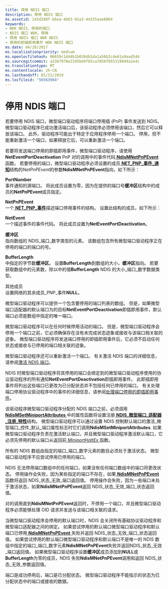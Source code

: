 ```yaml
---
title: 停用 NDIS 端口
description: 停用 NDIS 端口
ms.assetid: 2a5d288f-b6ea-4b63-91a3-44155aae8064
keywords:
- WDK NDIS，停用的端口
- NDIS 端口 WDK，停用
- 停用 NDIS 端口 WDK NDIS
- 停用的即插即用事件 WDK NDIS 端口
ms.date: 04/20/2017
ms.localizationpriority: medium
ms.openlocfilehash: 06659c1d44b1b038db1da1a56b2cde61a9aad544
ms.sourcegitcommit: a33b7978e22d5bb9f65ca7056f955319049a2e4c
ms.translationtype: MT
ms.contentlocale: zh-CN
ms.lasthandoff: 01/31/2019
ms.locfileid: "56563984"
---
```

# <a name="deactivating-an-ndis-port"></a>停用 NDIS 端口





若要停用 NDIS 端口，微型端口驱动程序将端口停用插 (PnP) 事件发送到 NDIS。 微型端口驱动程序已成功激活端口后，该驱动程序必须停用该端口，然后它可以释放该端口。 此外，驱动程序可能出于特定于应用程序停用一个端口。 停用，但不能重新激活一个端口，如果释放它后，可以重新激活一个端口。

若要将发送端口停用的即插即用事件，微型端口驱动程序，请使用**NetEventPortDeactivation** PnP 对的调用中的事件代码[ **NdisMNetPnPEvent** ](https://msdn.microsoft.com/library/windows/hardware/ff563616)函数。 若要停用的端口，微型端口驱动程序必须设置的成员[ **NET\_PNP\_事件\_通知**](https://msdn.microsoft.com/library/windows/hardware/ff568752)结构的*NetPnPEvent*的参数**NdisMNetPnPEvent**指向，如下所示：

<a href="" id="portnumber"></a>**PortNumber**  
事件通知的源端口。 将此成员设置为零，因为在提供的端口号**缓冲区**结构中的成员的**NetPnPEvent**成员指定。

<a href="" id="netpnpevent"></a>**NetPnPEvent**  
一个[ **NET\_PNP\_事件**](https://msdn.microsoft.com/library/windows/hardware/ff568751)描述端口停用事件的结构。 设置此结构的成员，如下所示：

<a href="" id="netevent"></a>**NetEvent**  
一个描述事件的事件代码。 将此成员设置为**NetEventPortDeactivation**。

<a href="" id="buffer"></a>**缓冲区**  
指向数组的 NDIS\_端口\_数字类型的元素。 该数组包含所有微型端口驱动程序正在停用的端口的端口的号。

<a href="" id="bufferlength"></a>**BufferLength**  
中指定的字节数**缓冲区**。 设置**BufferLength**到数组的大小，**缓冲区**指向。 若要获取数组中的元素数，除以中的值**BufferLength** NDIS 的大小\_端口\_数字数据类型。

<a href="" id="other-members"></a>其他成员  
设置网络的其余成员\_PNP\_事件**NULL**。

微型端口驱动程序可以提供一个包含要停用的端口列表的数组。 但是，如果微型端口适配器的默认端口为的目标**NetEventPortDeactivation**即插即用事件，默认端口必须是数组中指定的唯一端口。

微型端口驱动程序可以在任何时候停用活动的端口。 但是，微型端口驱动程序会停用一个端口之前，它必须确保存在没有未完成状态迹象或接收与该端口相关联的迹象。 微型端口驱动程序将发送端口停用的即插即用事件后，它必须不启动任何状态或接收与已停用的端口相关联的迹象。

微型端口驱动程序还可以重新激活一个端口。 有关激活 NDIS 端口的详细信息，请参阅[激活 NDIS 端口](activating-an-ndis-port.md)。

NDIS 时微型端口驱动程序将其停用的端口会绑定到的微型端口驱动程序使用的协议驱动程序的所有通知**NetEventPortDeactivation**即插即用事件。 此即插即用事件将列出这些端口已更改为已分配状态并不包括任何已停用的端口。 有关处理端口停用协议驱动程序中的事件的详细信息，请参阅[处理端口停用的即插即用事件](handling-the-port-deactivation-pnp-event.md)。

该驱动程序微型端口驱动程序分配的 NDIS 端口之前，必须调用[ **NdisMSetMiniportAttributes** ](https://msdn.microsoft.com/library/windows/hardware/ff563672)中的属性函数将设置注册[ **NDIS\_微型端口\_适配器\_注册\_特性**](https://msdn.microsoft.com/library/windows/hardware/ff565934)结构。 微型端口驱动程序可以通过设置 NDIS 控制默认端口的激活\_微型端口\_控件\_默认\_端口属性标志时它们调用**NdisMSetMiniportAttributes**. 如果微型端口驱动程序负责在激活默认端口，并且微型端口驱动程序激活默认端口，它必须先停用的默认端口从返回前[ *MiniportHaltEx* ](https://msdn.microsoft.com/library/windows/hardware/ff559388)函数。

所有的 NDIS 数组由指定的端口\_端口\_数字元素的数目必须处于激活状态。 微型端口驱动程序不应尝试停用已停用的端口。

NDIS 无法停用端口数组中的任何端口，如果没有任何端口数组中的端口将更改状态。 停用操作会失败，因为某些指定的端口不存在，如果[ **NdisMNetPnPEvent** ](https://msdn.microsoft.com/library/windows/hardware/ff563616)函数将返回 NDIS\_状态\_无效\_端口返回值。 停用操作会失败，因为一些端口未处于激活状态，如果**NdisMNetPnPEvent**返回 NDIS\_状态\_无效\_端口\_状态返回值。

对的调用直到**NdisMNetPnPEvent**返回时，不停用一个端口，并且微型端口驱动程序必须能够处理 OID 请求并发送与该端口相关联的请求。

当微型端口驱动程序会停用的默认端口时，NDIS 会关闭所有基础协议驱动程序和微型端口适配器之间的绑定。 如果尝试停用的默认端口微型端口驱动程序和默认端口已停用[ **NdisMNetPnPEvent** ](https://msdn.microsoft.com/library/windows/hardware/ff563616)失败并返回 NDIS\_状态\_无效\_端口\_状态返回值。 如果尝试停用的默认端口微型端口驱动程序和默认端口不是唯一的 NDIS 数组中指定的端口\_端口\_数字元素**NdisMNetPnPEvent**失败并返回NDIS\_状态\_无效\_端口返回值。 如果微型端口驱动程序设置**缓冲区**成员添加到**NULL**或**BufferLength**为零的成员，NDIS 失败**NdisMNetPnPEvent**调用和返回 NDIS\_状态\_无效\_参数返回值。

端口是成功停用后，端口是已分配状态。 微型端口驱动程序不能指示的状态为已分配状态中的端口或接收的数据。

 

 





